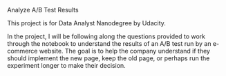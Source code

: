 Analyze A/B Test Results

This project is for Data Analyst Nanodegree by Udacity.

In the project, I will be following along the questions provided to work through the notebook to understand the results of an A/B test run by an e-commerce website. The goal is to help the company understand if they should implement the new page, keep the old page, or perhaps run the experiment longer to make their decision.

